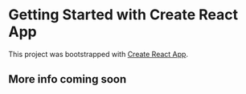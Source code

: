 # Getting Started with Create React App

This project was bootstrapped with [Create React App](https://github.com/facebook/create-react-app).

## More info coming soon
